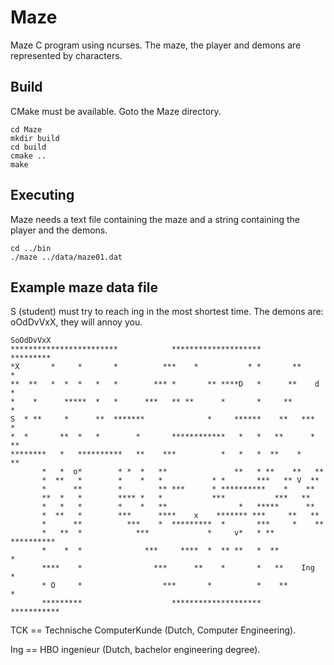 # Maze
Maze C program using ncurses. The maze, the player and demons are represented by characters.

Build
-----
CMake must be available. Goto the Maze directory.

    cd Maze
    mkdir build
    cd build
    cmake ..
    make
  
Executing
---------
Maze needs a text file containing the maze and a string containing the player and the demons.

    cd ../bin
    ./maze ../data/maze01.dat
  
Example maze data file
----------------------
S (student) must try to reach ing in the most shortest time. The demons are: oOdDvVxX, they will annoy you.

    SoOdDvVxX
    ************************            ********************        *********
    *X       *     *       *          ***    *           * *       **       *
    **  **   *  *  *   *   *        *** *       ** ****D   *      **    d   *
    *    *      *****  *   *      ***   ** **      *       *     **         *
    S  * **     *      **  *******              *     ******    **   ***    *
    *  *       **  *   *        *       ************   *   *   **      *  **
    ********   *   **********   **    ***          *   *   *  **    *    **
           *   *  o*        * *  *   **               **   * **    **   **
           *  **   *        *    *   *           * *       ***   ** V  **
           *      **        *        ** ***      * **********    *    **
           **  *   *        **** *   *           ***           ***   **
           *   *   *        *    *   **                *   *****      **
           *  **   *        ***      ****    x    ******* ***     **   **
           *      **          ***    *  *********  *       ***     *    **
           *   **  *            ***             *     v*   * **   **********
           *    *  *              ***     ****  *  ** **   *  **           *
           ****    *                ***      **    *       *   **    Ing   *
           * O     *                  ***       *          *    **         *
           *********                    ********************     ***********

TCK == Technische ComputerKunde (Dutch, Computer Engineering).

Ing == HBO ingenieur (Dutch, bachelor engineering degree).
